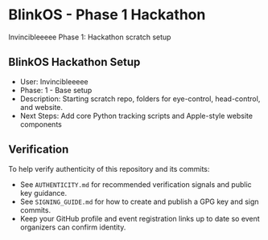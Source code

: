 ﻿# BlinkOS - Phase 1 Hackathon
Invincibleeeee
Phase 1: Hackathon scratch setup
## BlinkOS Hackathon Setup
- User: Invincibleeeee
- Phase: 1 - Base setup
- Description: Starting scratch repo, folders for eye-control, head-control, and website.
- Next Steps: Add core Python tracking scripts and Apple-style website components

## Verification

To help verify authenticity of this repository and its commits:

- See `AUTHENTICITY.md` for recommended verification signals and public key guidance.
- See `SIGNING_GUIDE.md` for how to create and publish a GPG key and sign commits.
- Keep your GitHub profile and event registration links up to date so event organizers can confirm identity.
